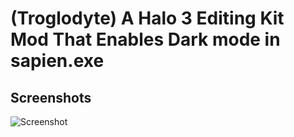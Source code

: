 # (Troglodyte) A Halo 3 Editing Kit Mod That Enables Dark mode in sapien.exe

## Screenshots

![Screenshot](https://github.com/jackrabbit72380/ho4kmmm/apps/H3EK/preview.jpg)
